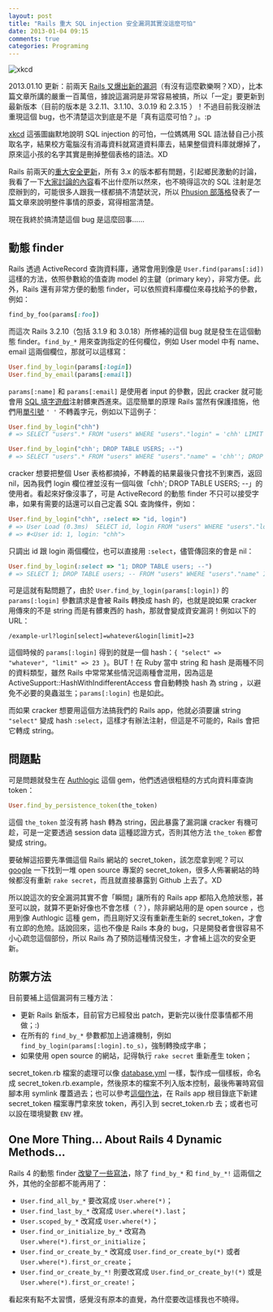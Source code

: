 ```yaml
---
layout: post
title: "Rails 重大 SQL injection 安全漏洞其實沒這麼可怕"
date: 2013-01-04 09:15
comments: true
categories: Programing
---
```

![xkcd](http://lh3.googleusercontent.com/-Ptn8b9s_OAM/UOYvBgxC29I/AAAAAAAAFj8/qaLFQuKm_L0/s666/exploits_of_a_mom.png)

2013.01.10 更新：前兩天 [Rails 又爆出新的漏洞][rubyonrails-security]（有沒有這麼歡樂啊？XD），比本篇文章所講的嚴重一百萬倍，據說這漏洞是非常容易被搞，所以「一定」要更新到最新版本（目前的版本是 3.2.11、3.1.10、3.0.19 和 2.3.15 ）！不過目前我沒辦法重現這個 bug，也不清楚這次到底是不是「真有這麼可怕？」。:p

[rubyonrails-security]: https://groups.google.com/forum/?fromgroups=#!topic/rubyonrails-security/61bkgvnSGTQ

[xkcd][exploits-of-a-mom] 這張圖幽默地說明 SQL injection 的可怕，一位媽媽用 SQL 語法替自己小孩取名字，結果校方電腦沒有消毒資料就寫道資料庫去，結果整個資料庫就爆掉了，原來這小孩的名字其實是刪掉整個表格的語法。XD

[exploits-of-a-mom]: http://xkcd.com/327/

Rails 前兩天的[重大安全更新][rails-updated]，所有 3.x 的版本都有問題，引起鄉民激動的討論，我看了一下[大家討論的內容][hacker-news-rails-bug]看不出什麼所以然來，也不曉得這次的 SQL 注射是怎麼辦到的，可能很多人跟我一樣都搞不清楚狀況，所以 [Phusion 部落格][rails-sql-injection-vulnerability-hold-your-horses-here-are-the-facts]發表了一篇文章來說明整件事情的原委，寫得相當清楚。

[rails-updated]: http://weblog.rubyonrails.org/2013/1/2/Rails-3-2-10--3-1-9--and-3-0-18-have-been-released/
[hacker-news-rails-bug]: http://news.ycombinator.com/item?id=4999406
[rails-sql-injection-vulnerability-hold-your-horses-here-are-the-facts]: http://blog.phusion.nl/2013/01/03/rails-sql-injection-vulnerability-hold-your-horses-here-are-the-facts/

現在我終於搞清楚這個 bug 是這麼回事……

## 動態 finder

Rails 透過 ActiveRecord 查詢資料庫，通常會用到像是 `User.find(params[:id])` 這樣的方法，依照參數給的值查詢 model 的主鍵（primary key），非常方便。此外，Rails 還有非常方便的動態 finder，可以依照資料庫欄位來尋找給予的參數，例如：

``` ruby
find_by_foo(params[:foo])
```

而這次 Rails 3.2.10（包括 3.1.9 和 3.0.18）所修補的這個 bug 就是發生在這個動態 finder。`find_by_*` 用來查詢指定的任何欄位，例如 User model 中有 name、email 這兩個欄位，那就可以這樣寫：

``` ruby
User.find_by_login(params[:login])
User.find_by_email(params[:email])
```

`params[:name]` 和 `params[:email]` 是使用者 input 的參數，因此 cracker 就可能會用 [SQL 填字遊戲][sql_injection]注射髒東西進來。這麼簡單的原理 Rails 當然有保護措施，他們用[單引號][ruby-single-quotes-vs-double-quotes-comparision-and-performance] `' '` 不轉義字元，例如以下這例子：

[sql_injection]: http://en.wikipedia.org/wiki/SQL_injection
[ruby-single-quotes-vs-double-quotes-comparision-and-performance]: /posts/ruby-single-quotes-vs-double-quotes-comparision-and-performance/

``` ruby
User.find_by_login("chh")
# => SELECT "users".* FROM "users" WHERE "users"."login" = 'chh' LIMIT 1

User.find_by_login("chh'; DROP TABLE USERS; --")
# => SELECT "users".* FROM "users" WHERE "users"."name" = 'chh''; DROP TABLE USERS; --' LIMIT 1
```

cracker 想要把整個 User 表格都摘掉，不轉義的結果最後只會找不到東西，返回 nil，因為我們 login 欄位裡並沒有一個叫做「chh'; DROP TABLE USERS; --」的使用者。看起來好像沒事了，可是 ActiveRecord 的動態 finder 不只可以接受字串，如果有需要的話還可以自己定義 SQL 查詢條件，例如：

``` ruby
User.find_by_login("chh", :select => "id, login")
# => User Load (0.3ms)  SELECT id, login FROM "users" WHERE "users"."login" = 'chh' LIMIT 1
# => #<User id: 1, login: "chh">
```

只調出 id 跟 login 兩個欄位，也可以直接用 `:select`，儘管傳回來的會是 nil：

``` ruby
User.find_by_login(:select => "1; DROP TABLE users; --")
# => SELECT 1; DROP TABLE users; -- FROM "users" WHERE "users"."name" IS NULL LIMIT 1
```

可是這就有點問題了，由於 `User.find_by_login(params[:login])` 的 `params[:login]` 參數請求是會被 Rails 轉換成 hash 的，也就是說如果 cracker 用傳來的不是 string 而是有髒東西的 hash，那就會變成資安漏洞！例如以下的 URL：

    /example-url?login[select]=whatever&login[limit]=23

這個時候的 `params[:login]` 得到的就是一個 hash：`{ "select" => "whatever", "limit" => 23 }`。BUT！在 Ruby 當中 string 和 hash 是兩種不同的資料類型，雖然 Rails 中常常某些情況這兩種會混用，因為這是 ActiveSupport::HashWithIndifferentAccess 會自動轉換 hash 為 string ，以避免不必要的臭蟲滋生；`params[:login]` 也是如此。

而如果 cracker 想要用這個方法搞我們的 Rails app，他就必須要讓 string `"select"` 變成 hash `:select`，這樣才有辦法注射，但這是不可能的，Rails 會把它轉成 string。

## 問題點

可是問題就發生在 [Authlogic][authlogic] 這個 gem，他們透過很粗糙的方式向資料庫查詢 token：

[authlogic]: https://github.com/binarylogic/authlogic

``` ruby
User.find_by_persistence_token(the_token)
```

這個 `the_token` 並沒有將 hash 轉為 string，因此暴露了漏洞讓 cracker 有機可趁，可是一定要透過 session data 這種認證方式，否則其他方法 `the_token` 都會變成 string。

要破解這招要先準備這個 Rails 網站的 secret_token，該怎麼拿到呢？可以 [google][secret_token-on-github] 一下找到一堆 open source 專案的 secret_token，很多人佈署網站的時候都沒有重新 `rake secret`，而且就直接暴露到 Github 上去了。XD

[secret_token-on-github]: https://www.google.com/search?q=inurl:secret_token+filetype%3Arb+site%3Agithub.com

所以說這次的安全漏洞其實不會「瞬間」讓所有的 Rails app 都陷入危險狀態，甚至可以說，就算不更新好像也不會怎樣（？），除非網站用的是 open source ，也用到像 Authlogic 這種 gem，而且剛好又沒有重新產生新的 secret_token，才會有立即的危險。話說回來，這也不像是 Rails 本身的 bug，只是開發者會很容易不小心疏忽這個部份，所以 Rails 為了預防這種情況發生，才會補上這次的安全更新。

## 防禦方法

目前要補上這個漏洞有三種方法：

* 更新 Rails 新版本，目前官方已經發出 patch，更新完以後什麼事情都不用做；:)
* 在所有的 `find_by_*` 參數都加上過濾機制，例如 `find_by_login(params[:login].to_s)`，強制轉換成字串；
* 如果使用 open source 的網站，記得執行 `rake secret` 重新產生 token；

secret_token.rb 檔案的處理可以像 [database.yml][rails-database-yml-management] 一樣，製作成一個樣板，命名成 secret_token.rb.example，然後原本的檔案不列入版本控制，最後佈署時寫個腳本用 symlink 覆蓋過去；也可以參考[這個作法][snpr-secret_token]，在 Rails app 根目錄底下新建 secret_token 檔案專門拿來放 token，再引入到 secret_token.rb 去；或者也可以設在環境變數 `ENV` 裡。

[rails-database-yml-management]: /posts/rails-database-yml-management/
[snpr-secret_token]: https://github.com/gedankenstuecke/snpr/blob/master/config/initializers/secret_token.rb

## One More Thing... About Rails 4 Dynamic Methods...

Rails 4 的動態 finder [改變了一些寫法][active-record-deprecations]，除了 `find_by_*` 和 `find_by_*!` 這兩個之外，其他的全部都不能再用了：

[active-record-deprecations]: http://edgeguides.rubyonrails.org/4_0_release_notes.html#active-record-deprecations

* `User.find_all_by_*` 要改寫成 `User.where(*)`；
* `User.find_last_by_*` 改寫成 `User.where(*).last`；
* `User.scoped_by_*` 改寫成 `User.where(*)`；
* `User.find_or_initialize_by_*` 改寫為 `User.where(*).first_or_initialize`；
* `User.find_or_create_by_*` 改寫成 `User.find_or_create_by(*)` 或者 `User.where(*).first_or_create`；
* `User.find_or_create_by_*!` 則要改寫成 `User.find_or_create_by!(*)` 或是 `User.where(*).first_or_create!`；

看起來有點不太習慣，感覺沒有原本的直覺，為什麼要改這樣我也不曉得。